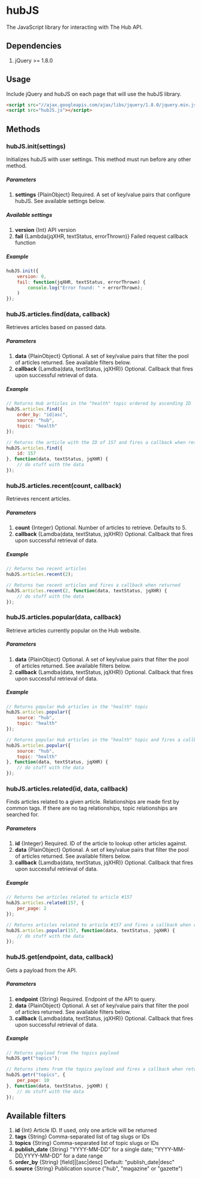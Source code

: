 # hubJS

The JavaScript library for interacting with The Hub API.


## Dependencies

1. jQuery >= 1.8.0


## Usage

Include jQuery and hubJS on each page that will use the hubJS library.

```html
<script src="//ajax.googleapis.com/ajax/libs/jquery/1.8.0/jquery.min.js"></script>
<script src="hubJS.js"></script>
```


## Methods

### hubJS.init(settings)
Initializes hubJS with user settings. This method must run before any other method.

##### Parameters

1. __settings__ {PlainObject} Required. A set of key/value pairs that configure hubJS. See available settings below.


##### Available settings
1. __version__ {Int} API version
1. __fail__ {Lambda(jqXHR, textStatus, errorThrown)} Failed request callback function

##### Example

```javascript
hubJS.init({
	version: 0,
	fail: function(jqXHR, textStatus, errorThrown) {
		console.log("Error found: " + errorThrown);
	)
});
```

### hubJS.articles.find(data, callback)
Retrieves articles based on passed data.

##### Parameters

1. __data__ {PlainObject} Optional. A set of key/value pairs that filter the pool of articles returned. See available filters below.
1. __callback__ {Lamdba(data, textStatus, jqXHR)} Optional. Callback that fires upon successful retrieval of data.


##### Example

```javascript
// Returns Hub articles in the "health" topic ordered by ascending ID
hubJS.articles.find({
	order_by: "id|asc",
	source: "hub",
	topic: "health"
});

// Returns the article with the ID of 157 and fires a callback when returned
hubJS.articles.find({
	id: 157
}, function(data, textStatus, jqXHR) {
	// do stuff with the data
});
```


### hubJS.articles.recent(count, callback)

Retrieves rencent articles.

##### Parameters

1. __count__ {Integer} Optional. Number of articles to retrieve. Defaults to 5.
1. __callback__ {Lamdba(data, textStatus, jqXHR)} Optional. Callback that fires upon successful retrieval of data.

##### Example

```javascript
// Returns two recent articles
hubJS.articles.recent(2);

// Returns two recent articles and fires a callback when returned
hubJS.articles.recent(2, function(data, textStatus, jqXHR) {
	// do stuff with the data
});
```


### hubJS.articles.popular(data, callback)

Retrieve articles currently popular on the Hub website.

##### Parameters

1. __data__ {PlainObject} Optional. A set of key/value pairs that filter the pool of articles returned. See available filters below.
1. __callback__ {Lamdba(data, textStatus, jqXHR)} Optional. Callback that fires upon successful retrieval of data.

##### Example

```javascript
// Returns popular Hub articles in the "health" topic
hubJS.articles.popular({
	source: "hub",
	topic: "health"
});

// Returns popular Hub articles in the "health" topic and fires a callback when returned
hubJS.articles.popular({
	source: "hub",
	topic: "health"
}, function(data, textStatus, jqXHR) {
	// do stuff with the data
});
```

### hubJS.articles.related(id, data, callback)

Finds articles related to a given article. Relationships are made first by common tags. If there are no tag relationships, topic relationships are searched for.

##### Parameters

1. __id__ {Integer} Required. ID of the article to lookup other articles against.
1. __data__ {PlainObject} Optional. A set of key/value pairs that filter the pool of articles returned. See available filters below.
1. __callback__ {Lamdba(data, textStatus, jqXHR)} Optional. Callback that fires upon successful retrieval of data.

##### Example

```javascript
// Returns two articles related to article #157
hubJS.articles.related(157, {
	per_page: 2
});

// Returns articles related to article #157 and fires a callback when returned
hubJS.articles.popular(157, function(data, textStatus, jqXHR) {
	// do stuff with the data
});
```


### hubJS.get(endpoint, data, callback)

Gets a payload from the API.

##### Parameters

1. __endpoint__ {String} Required. Endpoint of the API to query.
1. __data__ {PlainObject} Optional. A set of key/value pairs that filter the pool of articles returned. See available filters below.
1. __callback__ {Lamdba(data, textStatus, jqXHR)} Optional. Callback that fires upon successful retrieval of data.

##### Example

```javascript
// Returns payload from the topics payload
hubJS.get("topics");

// Returns items from the topics payload and fires a callback when returned
hubJS.getr("topics", {
	per_page: 10
}, function(data, textStatus, jqXHR) {
	// do stuff with the data
});
```

## Available filters
1. __id__ {Int} Article ID. If used, only one article will be returned
1. __tags__ {String} Comma-separated list of tag slugs or IDs
1. __topics__ {String} Comma-separated list of topic slugs or IDs
1. __publish_date__ {String} "YYYY-MM-DD" for a single date; "YYYY-MM-DD,YYYY-MM-DD" for a date range
1. __order_by__ {String} [field]|[asc|desc] Default: "publish_date|desc"
1. __source__ {String} Publication source ("hub", "magazine" or "gazette")